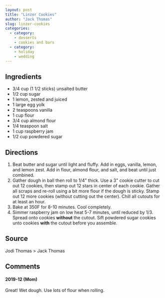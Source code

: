 ```yaml
---
layout: post
title: "Linzer Cookies"
author: "Jack Thomas"
slug: linzer-cookies
categories:
  - category:
    - desserts
    - cookies and bars
  - category:
    - holiday
    - wedding
---
```


## Ingredients

- 3/4 cup (1 1/2 sticks) unsalted butter
- 1/2 cup sugar
- 1 lemon, zested and juiced
- 1 large egg yolk
- 2 teaspoons vanilla
- 1 cup flour
- 3/4 cup almond flour
- 1/4 teaspoon salt
- 1 cup raspberry jam
- 1/2 cup powdered sugar

## Directions

1. Beat butter and sugar until light and fluffy. Add in eggs, vanilla, lemon, and lemon zest. Add in flour, almond flour, and salt, and beat until just combined.
2. Gather dough in ball then roll to 1/4" thick. Use a 3" cookie cutter to cut out 12 cookies, then stamp out 12 stars in center of each cookie. Gather all scraps and re-roll using a bit more flour if the dough is sticky. Stamp out 12 more cookies (without cutting out the center). Chill all cutouts for at least an hour.
3. Bake at 350F for 8-10 minutes. Cool completely.
4. Simmer raspberry jam on low heat 5-7 minutes, until reduced by 1/3. Spread onto cookies **without** the cutout. Sift powdered sugar cookies unto cookies **with** the cutout before you assemble.

## Source

Jodi Thomas > Jack Thomas

## Comments

#### 2019-12 (Mom)

Great! Wet dough. Use lots of flour when rolling.
